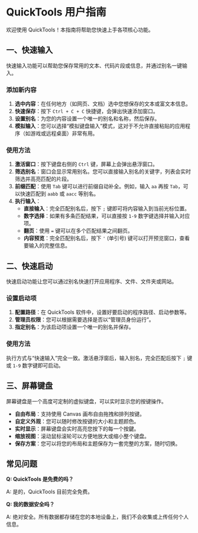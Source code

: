# QuickTools 用户指南

欢迎使用 QuickTools！本指南将帮助您快速上手各项核心功能。

## 一、快速输入

快速输入功能可以帮助您保存常用的文本、代码片段或信息，并通过别名一键输入。

### 添加新内容
1. **选中内容**：在任何地方（如网页、文档）选中您想保存的文本或富文本信息。
2. **快速保存**：按下 `Ctrl + C + C` 快捷键，会弹出快速添加窗口。
3. **设置别名**：为您的内容设置一个唯一的别名和名称，然后保存。
4. **模拟输入**：您可以选择“模拟键盘输入”模式，这对于不允许直接粘贴的应用程序（如游戏或远程桌面）非常有用。

### 使用方法
1. **激活窗口**：按下键盘右侧的 `Ctrl` 键，屏幕上会弹出悬浮窗口。
2. **筛选别名**：窗口会显示常用别名。您可以直接输入别名的关键字，列表会实时筛选并高亮匹配的片段。
3. **前缀匹配**：使用 `Tab` 键可以进行前缀自动补全。例如，输入 `aa` 再按 `Tab`，可以快速匹配到 `aabb` 或 `aacc` 等别名。
4. **执行输入**：
    - **直接输入**：完全匹配别名后，按下 `;` 键即可将内容输入到当前光标位置。
    - **数字选择**：如果有多条匹配结果，可以直接按 `1-9` 数字键选择并输入对应项。
    - **翻页**：使用 `=` 键可以在多个匹配结果之间翻页。
    - **内容预览**：完全匹配别名后，按下 `'` (单引号) 键可以打开预览窗口，查看要输入的完整信息。

## 二、快速启动

快速启动功能让您可以通过别名快速打开应用程序、文件、文件夹或网站。

### 设置启动项
1. **配置路径**：在 QuickTools 软件中，设置好要启动的程序路径、启动参数等。
2. **管理员权限**：您可以根据需要选择是否以“管理员身份运行”。
3. **指定别名**：为该启动项设置一个唯一的别名并保存。

### 使用方法
执行方式与“快速输入”完全一致。激活悬浮窗后，输入别名，完全匹配后按下 `;` 键或 `1-9` 数字键即可启动。

## 三、屏幕键盘

屏幕键盘是一个高度可定制的虚拟键盘，可以实时显示您的按键操作。

- **自由布局**：支持使用 Canvas 画布自由拖拽和排列按键。
- **自定义外观**：您可以随时修改按键的大小和主题颜色。
- **实时显示**：屏幕键盘会实时高亮您按下的每一个按鍵。
- **缩放视图**：滚动鼠标滚轮可以方便地放大或缩小整个键盘。
- **保存方案**：您可以将您的布局和主题保存为一套完整的方案，随时切换。

## 常见问题

**Q: QuickTools 是免费的吗？**

A: 是的，QuickTools 目前完全免费。

**Q: 我的数据安全吗？**

A: 绝对安全。所有数据都存储在您的本地设备上，我们不会收集或上传任何个人信息。
